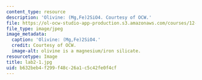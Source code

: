 ```yaml
---
content_type: resource
description: 'Olivine: (Mg,Fe)2SiO4. Courtesy of OCW.'
file: https://ol-ocw-studio-app-production.s3.amazonaws.com/courses/12-108-structure-of-earth-materials-fall-2004/b632beb4f299f48c26a1c5c42fe0f4cf_lab2-1.jpg
file_type: image/jpeg
image_metadata:
  caption: 'Olivine: (Mg,Fe)2SiO4.'
  credit: Courtesy of OCW.
  image-alt: olivine is a magnesium/iron silicate.
resourcetype: Image
title: lab2-1.jpg
uid: b632beb4-f299-f48c-26a1-c5c42fe0f4cf
---
```

